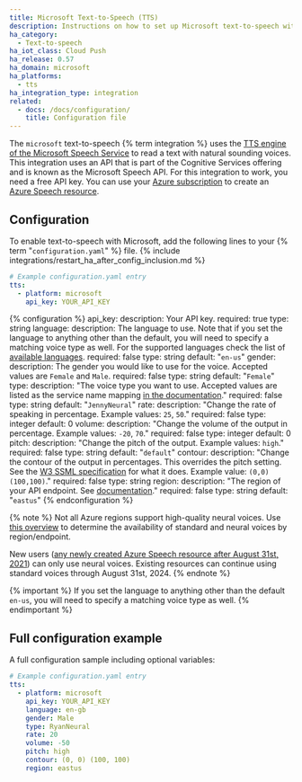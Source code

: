 ```yaml
---
title: Microsoft Text-to-Speech (TTS)
description: Instructions on how to set up Microsoft text-to-speech with Home Assistant.
ha_category:
  - Text-to-speech
ha_iot_class: Cloud Push
ha_release: 0.57
ha_domain: microsoft
ha_platforms:
  - tts
ha_integration_type: integration
related:
  - docs: /docs/configuration/
    title: Configuration file
---
```


The `microsoft` text-to-speech {% term integration %} uses the [TTS engine of the Microsoft Speech Service](https://learn.microsoft.com/azure/cognitive-services/speech-service/text-to-speech) to read a text with natural sounding voices. This integration uses an API that is part of the Cognitive Services offering and is known as the Microsoft Speech API. For this integration to work, you need a free API key. You can use your [Azure subscription](https://azure.microsoft.com) to create an [Azure Speech resource](https://portal.azure.com/#create/Microsoft.CognitiveServicesSpeechServices).

## Configuration

To enable text-to-speech with Microsoft, add the following lines to your {% term "`configuration.yaml`" %} file.
{% include integrations/restart_ha_after_config_inclusion.md %}

```yaml
# Example configuration.yaml entry
tts:
  - platform: microsoft
    api_key: YOUR_API_KEY
```

{% configuration %}
api_key:
  description: Your API key.
  required: true
  type: string
language:
  description: The language to use. Note that if you set the language to anything other than the default, you will need to specify a matching voice type as well. For the supported languages check the list of [available languages](https://github.com/home-assistant/core/blob/dev/homeassistant/generated/microsoft_tts.py).
  required: false
  type: string
  default: "`en-us`"
gender:
  description: The gender you would like to use for the voice. Accepted values are `Female` and `Male`.
  required: false
  type: string
  default: "`Female`"
type:
  description: "The voice type you want to use. Accepted values are listed as the service name mapping [in the documentation](https://learn.microsoft.com/azure/cognitive-services/speech-service/language-support?tabs=tts)."
  required: false
  type: string
  default: "`JennyNeural`"
rate:
  description: "Change the rate of speaking in percentage. Example values: `25`, `50`."
  required: false
  type: integer
  default: 0
volume:
  description: "Change the volume of the output in percentage. Example values: `-20`, `70`."
  required: false
  type: integer
  default: 0
pitch:
  description: "Change the pitch of the output. Example values: `high`."
  required: false
  type: string
  default: "`default`"
contour:
  description: "Change the contour of the output in percentages. This overrides the pitch setting. See the [W3 SSML specification](https://www.w3.org/TR/speech-synthesis/#pitch_contour) for what it does. Example value: `(0,0) (100,100)`."
  required: false
  type: string
region:
  description: "The region of your API endpoint. See [documentation](https://learn.microsoft.com/azure/cognitive-services/speech-service/regions)."
  required: false
  type: string
  default: "`eastus`"
{% endconfiguration %}

{% note %}
Not all Azure regions support high-quality neural voices. Use [this overview](https://learn.microsoft.com/azure/cognitive-services/speech-service/regions) to determine the availability of standard and neural voices by region/endpoint.
 
New users ([any newly created Azure Speech resource after August 31st, 2021](https://learn.microsoft.com/azure/cognitive-services/speech-service/text-to-speech#more-about-neural-text-to-speech-features)) can only use neural voices. Existing resources can continue using standard voices through August 31st, 2024.
{% endnote %}

{% important %}
If you set the language to anything other than the default `en-us`, you will need to specify a matching voice type as well.
{% endimportant %}
 
## Full configuration example

A full configuration sample including optional variables:

```yaml
# Example configuration.yaml entry
tts:
  - platform: microsoft
    api_key: YOUR_API_KEY
    language: en-gb
    gender: Male
    type: RyanNeural
    rate: 20
    volume: -50
    pitch: high
    contour: (0, 0) (100, 100)
    region: eastus
```
